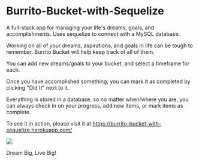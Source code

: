 # Burrito-Bucket-with-Sequelize
A full-stack app for managing your life's dreams, goals, and accomplishments. Uses sequelize to connect with a MySQL database.

Working on all of your dreams, aspirations, and goals in life can be tough to remember.
Burrito Bucket will help keep track of all of them.

You can add new dreams/goals to your bucket, and select a timeframe for each.

Once you have accomplished something, you can mark it as completed by clicking "Did It" next to it.

Everything is stored in a database, so no matter when/where you are, you can always check in on your progress, add new items, or mark items as complete.

To see it in action, please visit it at https://burrito-bucket-with-sequelize.herokuapp.com/

![](public/assets/img/demo.gif)

Dream Big, Live Big!
